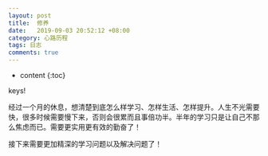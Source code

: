 ```yaml
---
layout: post
title:  修养
date:   2019-09-03 20:52:12 +08:00
category: 心路历程
tags: 日志
comments: true
---
```


* content
{:toc}


keys!










经过一个月的休息，想清楚到底怎么样学习、怎样生活、怎样提升。人生不光需要快，很多时候需要慢下来，否则会很累而且事倍功半。半年的学习只是让自己不那么焦虑而已。需要更实用更有效的勤奋了！

接下来需要更加精深的学习问题以及解决问题了！
